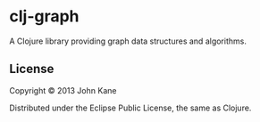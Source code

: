 # clj-graph

A Clojure library providing graph data structures and algorithms.

## License

Copyright © 2013 John Kane

Distributed under the Eclipse Public License, the same as Clojure.
